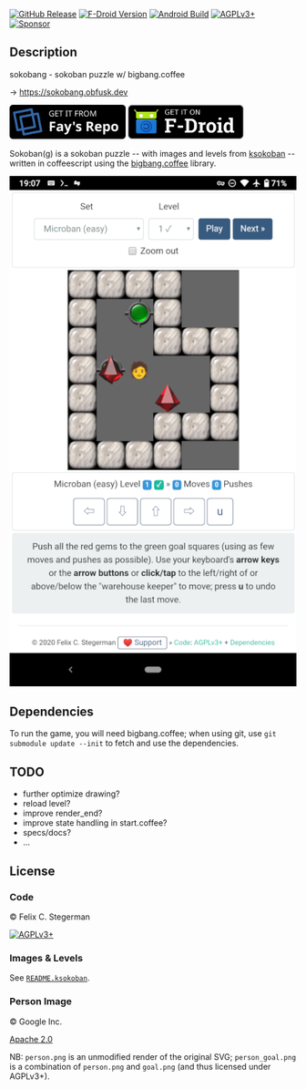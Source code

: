 <!-- {{{1

    File        : README.md
    Maintainer  : Felix C. Stegerman <flx@obfusk.net>
    Date        : 2021-07-12

    Copyright   : Copyright (C) 2021  Felix C. Stegerman
    Version     : v0.2.5
    License     : AGPLv3+

}}}1 -->

[![GitHub Release](https://img.shields.io/github/release/obfusk/sokobang.svg?logo=github)](https://github.com/obfusk/sokobang/releases)
[![F-Droid Version](https://img.shields.io/f-droid/v/dev.obfusk.sokobang.svg)](https://f-droid.org/app/dev.obfusk.sokobang)
[![Android Build](https://github.com/obfusk/sokobang/workflows/Android/badge.svg)](https://github.com/obfusk/sokobang/actions?query=workflow%3AAndroid)
[![AGPLv3+](https://img.shields.io/badge/license-AGPLv3+-blue.svg)](https://www.gnu.org/licenses/agpl-3.0.html)
[![Sponsor](https://img.shields.io/badge/%E2%99%A5-support-violet.svg)](https://ko-fi.com/obfusk)

## Description

sokobang - sokoban puzzle w/ bigbang.coffee

→ https://sokobang.obfusk.dev

[<img src="badges/faysrepo.png" alt="Get it from Fay's Repo" height="60">](https://obfusk.dev/fdroid/repo?fingerprint=2A21B7FFC93B878724B1991C05DAE113C72B93A556C193F49B5D3342884798B7)
[<img src="badges/fdroid.png" alt="Get it on F-Droid" height="60">](https://f-droid.org/app/dev.obfusk.sokobang)

Sokoban(g) is a sokoban puzzle -- with images and levels from
[ksokoban](https://projects.kde.org/projects/playground/games/ksokoban/repository)
-- written in coffeescript using the
[bigbang.coffee](https://github.com/obfusk/bigbang.coffee) library.

![screenshot](screenshot.png)

## Dependencies

To run the game, you will need bigbang.coffee; when using git, use
`git submodule update --init` to fetch and use the dependencies.

## TODO

* further optimize drawing?
* reload level?
* improve render_end?
* improve state handling in start.coffee?
* specs/docs?
* ...

## License

### Code

© Felix C. Stegerman

[![AGPLv3+](https://www.gnu.org/graphics/agplv3-155x51.png)](https://www.gnu.org/licenses/agpl-3.0.html)

### Images & Levels

See [`README.ksokoban`](README.ksokoban).

### Person Image

© Google Inc.

[Apache 2.0](https://github.com/googlefonts/noto-emoji/blob/master/LICENSE)

NB: `person.png` is an unmodified render of the original SVG;
`person_goal.png` is a combination of `person.png` and `goal.png` (and
thus licensed under AGPLv3+).

<!-- vim: set tw=70 sw=2 sts=2 et fdm=marker : -->
